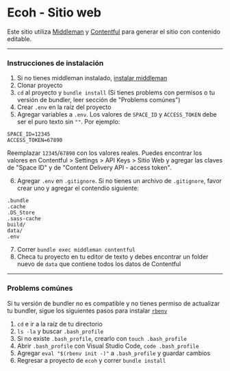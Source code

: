 # Ecoh - Sitio web
Este sitio utiliza [Middleman](https://middlemanapp.com/) y [Contentful](https://www.contentful.com/) para generar el sitio con contenido editable.

---

### Instrucciones de instalación
1. Si no tienes middleman instalado, [instalar middleman](https://middlemanapp.com/basics/install/)
2. Clonar proyecto
3. `cd` al proyecto y `bundle install` (Si tienes problems con permisos o tu versión de bundler, leer sección de "Problems comúnes")
4. Crear `.env` en la raíz del proyecto
5. Agregar variables a `.env`. Los valores de `SPACE_ID` y `ACCESS_TOKEN` debe ser el puro texto sin `""`. Por ejemplo:
  ```
  SPACE_ID=12345
  ACCESS_TOKEN=67890
  ```
Reemplazar `12345`/`67890` con los valores reales. Puedes encontrar los valores en Contentful > Settings > API Keys > Sitio Web y agregar las claves de "Space ID" y de "Content Delivery API - access token".

6. Agregar `.env` en `.gitignore`. Si no tienes un archivo de `.gitignore`, favor crear uno y agregar el contendio siguiente:
  ```
  .bundle
  .cache
  .DS_Store
  .sass-cache
  build/
  data/
  .env
  ```
7. Correr `bundle exec middleman contentful`
8. Checa tu proyecto en tu editor de texto y debes encontrar un folder nuevo de `data` que contiene todos los datos de Contentful

---

### Problems comúnes
Si tu versión de bundler no es compatible y no tienes permiso de actualizar tu bundler, sigue los siguientes pasos para instalar [`rbenv`](https://github.com/rbenv/rbenv)
1. `cd` e ir a la raíz de tu directorio
2. `ls -la` y buscar `.bash_profile`
3. Si no existe `.bash_profile`, crearlo con `touch .bash_profile`
4. Abrir `.bash_profile` con Visual Studio Code, `code .bash_profile`
5. Agregar `eval "$(rbenv init -)"` a `.bash_profile` y guardar cambios
6. Regresar a proyecto de `ecoh` y correr `bundle install`
